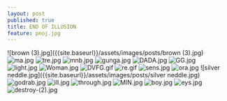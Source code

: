 ```yaml
---
layout: post
published: true
title: END OF ILLUSION
feature: pnoj.jpg
---
```

![brown (3).jpg]({{site.baseurl}}/assets/images/posts/brown (3).jpg)
![ma.jpg]({{site.baseurl}}/assets/images/posts/ma.jpg)
![tre.jpg]({{site.baseurl}}/assets/images/posts/tre.jpg)
![mnb.jpg]({{site.baseurl}}/assets/images/posts/mnb.jpg)
![gunga.jpg]({{site.baseurl}}/assets/images/posts/gunga.jpg)
![DADA.jpg]({{site.baseurl}}/assets/images/posts/DADA.jpg)
![GG.jpg]({{site.baseurl}}/assets/images/posts/GG.jpg)
![light.jpg]({{site.baseurl}}/assets/images/posts/light.jpg)
![Woman.jpg]({{site.baseurl}}/assets/images/posts/Woman.jpg)
![DVFG.gif]({{site.baseurl}}/assets/images/posts/DVFG.gif)
![re.gif]({{site.baseurl}}/assets/images/posts/re.gif)
![sens.jpg]({{site.baseurl}}/assets/images/posts/sens.jpg)
![ora.jpg]({{site.baseurl}}/assets/images/posts/ora.jpg)
![silver neddle.jpg]({{site.baseurl}}/assets/images/posts/silver neddle.jpg)
![godrab.jpg]({{site.baseurl}}/assets/images/posts/godrab.jpg)
![ill.jpg]({{site.baseurl}}/assets/images/posts/ill.jpg)
![through.jpg]({{site.baseurl}}/assets/images/posts/through.jpg)
![MIN.jpg]({{site.baseurl}}/assets/images/posts/MIN.jpg)
![boy.jpg]({{site.baseurl}}/assets/images/posts/boy.jpg)
![eys.jpg]({{site.baseurl}}/assets/images/posts/eys.jpg)
![destroy-(2).jpg]({{site.baseurl}}/assets/images/posts/destroy-(2).jpg)
